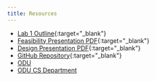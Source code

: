 ```yaml
---
title: Resources
---
```

- [Lab 1 Outline](Lab_1_Outline.pdf){:target="_blank"}
- [Feasibility Presentation PDF](FeasibilityPresentation.pdf){:target="_blank"}
- [Design Presentation PDF](DesignPresentation.pdf){:target="_blank"}
- [GitHub Repository](https://github.com/zboudreaux99/Sapphire-Sound-Monitoring-App){:target="_blank"}
- [ODU](https://www.odu.edu/)
- [ODU CS Department](https://www.odu.edu/computer-science)

